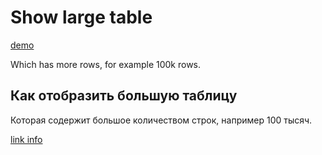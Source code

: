 # Show large table

[demo](https://kusakinvova.github.io/react-show-large-table/)

Which has more rows, for example 100k rows.

## Как отобразить большую таблицу

Которая содержит большое количеством строк, например 100 тысяч.

[link info](https://blog.logrocket.com/virtual-scrolling-core-principles-and-basic-implementation-in-react/)